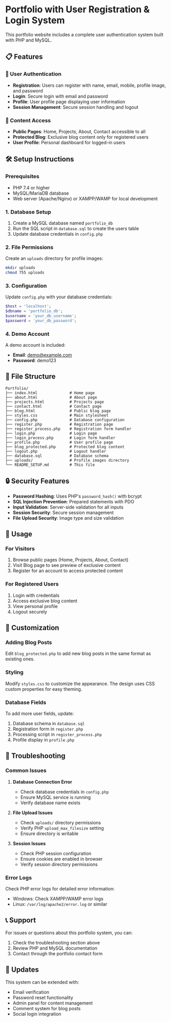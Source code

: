 # Portfolio with User Registration & Login System

This portfolio website includes a complete user authentication system built with PHP and MySQL.

## 📋 Features

### 🔐 User Authentication
- **Registration**: Users can register with name, email, mobile, profile image, and password
- **Login**: Secure login with email and password
- **Profile**: User profile page displaying user information
- **Session Management**: Secure session handling and logout

### 📝 Content Access
- **Public Pages**: Home, Projects, About, Contact accessible to all
- **Protected Blog**: Exclusive blog content only for registered users
- **User Profile**: Personal dashboard for logged-in users

## 🛠️ Setup Instructions

### Prerequisites
- PHP 7.4 or higher
- MySQL/MariaDB database
- Web server (Apache/Nginx) or XAMPP/WAMP for local development

### 1. Database Setup
1. Create a MySQL database named `portfolio_db`
2. Run the SQL script in `database.sql` to create the users table
3. Update database credentials in `config.php`

### 2. File Permissions
Create an `uploads` directory for profile images:
```bash
mkdir uploads
chmod 755 uploads
```

### 3. Configuration
Update `config.php` with your database credentials:
```php
$host = 'localhost';
$dbname = 'portfolio_db';
$username = 'your_db_username';
$password = 'your_db_password';
```

### 4. Demo Account
A demo account is included:
- **Email**: demo@example.com
- **Password**: demo123

## 📁 File Structure

```
Portfolio/
├── index.html              # Home page
├── about.html              # About page
├── projects.html           # Projects page
├── contact.html            # Contact page
├── blog.html               # Public blog page
├── styles.css              # Main stylesheet
├── config.php              # Database configuration
├── register.php            # Registration page
├── register_process.php    # Registration form handler
├── login.php               # Login page
├── login_process.php       # Login form handler
├── profile.php             # User profile page
├── blog_protected.php      # Protected blog content
├── logout.php              # Logout handler
├── database.sql            # Database schema
├── uploads/                # Profile images directory
└── README_SETUP.md         # This file
```

## 🔒 Security Features

- **Password Hashing**: Uses PHP's `password_hash()` with bcrypt
- **SQL Injection Prevention**: Prepared statements with PDO
- **Input Validation**: Server-side validation for all inputs
- **Session Security**: Secure session management
- **File Upload Security**: Image type and size validation

## 🚀 Usage

### For Visitors
1. Browse public pages (Home, Projects, About, Contact)
2. Visit Blog page to see preview of exclusive content
3. Register for an account to access protected content

### For Registered Users
1. Login with credentials
2. Access exclusive blog content
3. View personal profile
4. Logout securely

## 🎨 Customization

### Adding Blog Posts
Edit `blog_protected.php` to add new blog posts in the same format as existing ones.

### Styling
Modify `styles.css` to customize the appearance. The design uses CSS custom properties for easy theming.

### Database Fields
To add more user fields, update:
1. Database schema in `database.sql`
2. Registration form in `register.php`
3. Processing script in `register_process.php`
4. Profile display in `profile.php`

## 🐛 Troubleshooting

### Common Issues

1. **Database Connection Error**
   - Check database credentials in `config.php`
   - Ensure MySQL service is running
   - Verify database name exists

2. **File Upload Issues**
   - Check `uploads/` directory permissions
   - Verify PHP `upload_max_filesize` setting
   - Ensure directory is writable

3. **Session Issues**
   - Check PHP session configuration
   - Ensure cookies are enabled in browser
   - Verify session directory permissions

### Error Logs
Check PHP error logs for detailed error information:
- Windows: Check XAMPP/WAMP error logs
- Linux: `/var/log/apache2/error.log` or similar

## 📞 Support

For issues or questions about this portfolio system, you can:
1. Check the troubleshooting section above
2. Review PHP and MySQL documentation
3. Contact through the portfolio contact form

## 🔄 Updates

This system can be extended with:
- Email verification
- Password reset functionality
- Admin panel for content management
- Comment system for blog posts
- Social login integration

